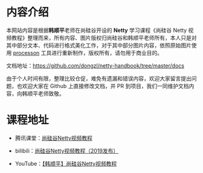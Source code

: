 # 内容介绍

本网站内容是根据**韩顺平**老师在尚硅谷开设的 **Netty** 学习课程《尚硅谷 Netty 视频教程》整理而来，所有内容、图片版权归尚硅谷和韩顺平老师所有，本人只是对其中部分文本、代码进行格式美化工作，对于其中部分图片内容，依照原始图片使用 [processon](https://www.processon.com/) 工具进行重新制作，版权所有，请勿用于商业目的。

文档地址：https://github.com/dongzl/netty-handbook/tree/master/docs

由于个人时间有限，整理比较仓促，难免有遗漏和错误内容，欢迎大家留言提出问题，也欢迎大家在 Github 上直接修改文档，并 PR 到项目，我们一同维护文档内容，向韩顺平老师致敬。

# 课程地址

- 腾讯课堂：[尚硅谷Netty视频教程](https://ke.qq.com/course/463900)

- bilibili：[尚硅谷Netty视频教程（2019发布）](https://www.bilibili.com/video/av76227904/)

- YouTube：[【韩顺平】尚硅谷Netty视频教程](https://www.youtube.com/playlist?list=PLmOn9nNkQxJH02M10mFnBW0yPRnLmRSMo)
